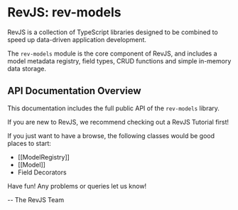 # RevJS: rev-models

RevJS is a collection of TypeScript libraries designed to be combined to
speed up data-driven application development.

The `rev-models` module is the core component of RevJS, and includes a model
metadata registry, field types, CRUD functions and simple in-memory data
storage.

## API Documentation Overview

This documentation includes the full public API of the `rev-models` library.

If you are new to RevJS, we recommend checking out a RevJS Tutorial first!

If you just want to have a browse, the following classes would be good places
to start:

 * [[ModelRegistry]]
 * [[Model]]
 * Field Decorators

Have fun! Any problems or queries let us know!

 -- The RevJS Team